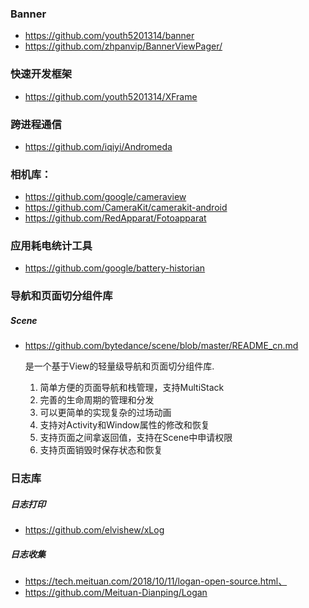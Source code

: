### Banner
- https://github.com/youth5201314/banner
- https://github.com/zhpanvip/BannerViewPager/
### 快速开发框架
- https://github.com/youth5201314/XFrame

### 跨进程通信
- https://github.com/iqiyi/Andromeda

### 相机库：
- https://github.com/google/cameraview
- https://github.com/CameraKit/camerakit-android
- https://github.com/RedApparat/Fotoapparat

### 应用耗电统计工具
- https://github.com/google/battery-historian

### 导航和页面切分组件库
##### Scene
- https://github.com/bytedance/scene/blob/master/README_cn.md

  是一个基于View的轻量级导航和页面切分组件库.
  1. 简单方便的页面导航和栈管理，支持MultiStack
  2. 完善的生命周期的管理和分发
  3. 可以更简单的实现复杂的过场动画
  4. 支持对Activity和Window属性的修改和恢复
  5. 支持页面之间拿返回值，支持在Scene中申请权限
  6. 支持页面销毁时保存状态和恢复
  
### 日志库
##### 日志打印
- https://github.com/elvishew/xLog
##### 日志收集
 - https://tech.meituan.com/2018/10/11/logan-open-source.html、
 - https://github.com/Meituan-Dianping/Logan